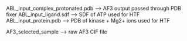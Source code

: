 ABL_input_complex_protonated.pdb --> AF3 output passed through PDB fixer
ABL_input_ligand.sdf --> SDF of ATP used for HTF
ABL_input_protein.pdb --> PDB of kinase + Mg2+ ions used for HTF

AF3_selected_sample --> raw AF3 CIF file 
